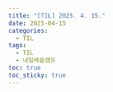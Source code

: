 ```yaml
---
title: "[TIL] 2025. 4. 15."
date: 2025-04-15
categories:
  - TIL
tags:
  - TIL
  - 내일배움캠프
toc: true
toc_sticky: true
---
```


